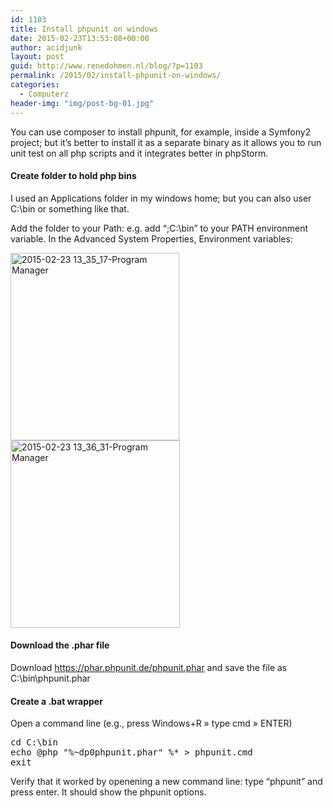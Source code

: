 ```yaml
---
id: 1103
title: Install phpunit on windows
date: 2015-02-23T13:53:08+00:00
author: acidjunk
layout: post
guid: http://www.renedohmen.nl/blog/?p=1103
permalink: /2015/02/install-phpunit-on-windows/
categories:
  - Computerz
header-img: "img/post-bg-01.jpg"
---
```

You can use composer to install phpunit, for example, inside a Symfony2 project; but it&#8217;s better to install it as a separate binary as it allows you to run unit test on all php scripts and it integrates better in phpStorm.

#### Create folder to hold php bins

I used an Applications folder in my windows home; but you can also user C:\bin or something like that.
  
Add the folder to your Path: e.g. add &#8220;;C:\bin&#8221; to your PATH environment variable. In the Advanced System Properties, Environment variables:
  
[<img class="alignnone size-medium wp-image-1106" src="http://www.renedohmen.nl/blog/wp-content/uploads/2015/02/2015-02-23-13_35_17-Program-Manager-270x300.png" alt="2015-02-23 13_35_17-Program Manager" width="270" height="300" srcset="http://www.renedohmen.nl/blog/wp-content/uploads/2015/02/2015-02-23-13_35_17-Program-Manager-270x300.png 270w, http://www.renedohmen.nl/blog/wp-content/uploads/2015/02/2015-02-23-13_35_17-Program-Manager.png 428w" sizes="(max-width: 270px) 100vw, 270px" />](http://www.renedohmen.nl/blog/wp-content/uploads/2015/02/2015-02-23-13_35_17-Program-Manager.png)[<img class="alignnone size-medium wp-image-1107" src="http://www.renedohmen.nl/blog/wp-content/uploads/2015/02/2015-02-23-13_36_31-Program-Manager-271x300.png" alt="2015-02-23 13_36_31-Program Manager" width="271" height="300" srcset="http://www.renedohmen.nl/blog/wp-content/uploads/2015/02/2015-02-23-13_36_31-Program-Manager-271x300.png 271w, http://www.renedohmen.nl/blog/wp-content/uploads/2015/02/2015-02-23-13_36_31-Program-Manager.png 397w" sizes="(max-width: 271px) 100vw, 271px" />](http://www.renedohmen.nl/blog/wp-content/uploads/2015/02/2015-02-23-13_36_31-Program-Manager.png) 

#### Download the .phar file

Download https://phar.phpunit.de/phpunit.phar and save the file as C:\bin\phpunit.phar

#### Create a .bat wrapper

Open a command line (e.g., press Windows+R » type cmd » ENTER)

<pre>cd C:\bin
echo @php "%~dp0phpunit.phar" %* > phpunit.cmd
exit
</pre>

Verify that it worked by openening a new command line: type &#8220;phpunit&#8221; and press enter. It should show the phpunit options.